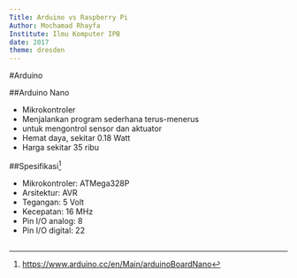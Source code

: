 ```yaml
---
Title: Arduino vs Raspberry Pi
Author: Mochamad Rhayfa
Institute: Ilmu Komputer IPB
date: 2017
theme: dresden
---
```


#Arduino

##Arduino Nano

- Mikrokontroler
- Menjalankan program sederhana terus-menerus
- untuk mengontrol sensor dan aktuator
- Hemat daya, sekitar 0.18 Watt
- Harga sekitar 35 ribu

##Spesifikasi[^spek]

- Mikrokontroler: ATMega328P
- Arsitektur: AVR
- Tegangan: 5 Volt
- Kecepatan: 16 MHz
- Pin I/O analog: 8
- Pin I/O digital: 22

[^spek]: <https://www.arduino.cc/en/Main/arduinoBoardNano>

##
